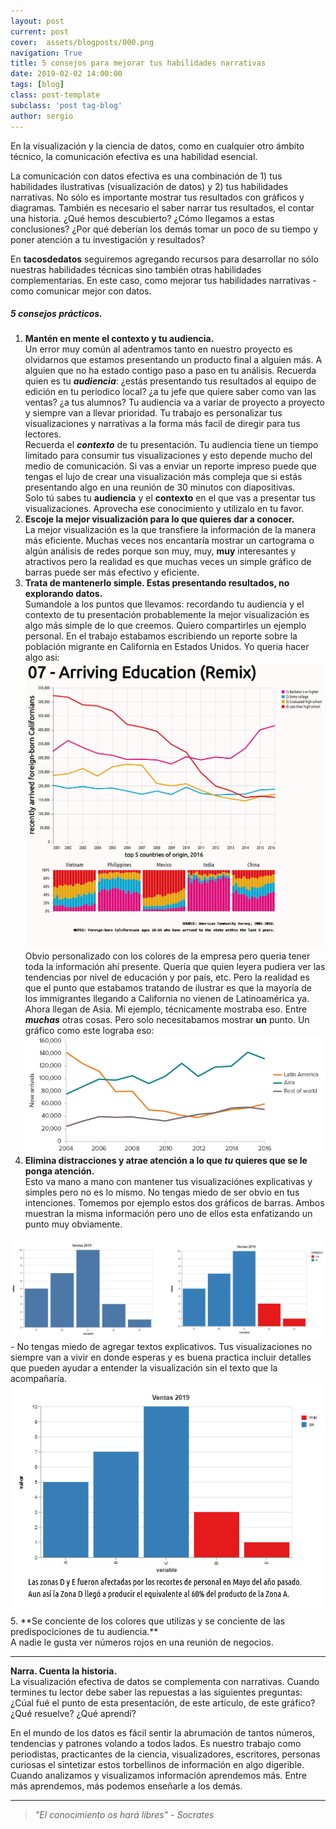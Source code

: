 ```yaml
---
layout: post
current: post
cover:  assets/blogposts/000.png
navigation: True
title: 5 consejos para mejorar tus habilidades narrativas
date: 2019-02-02 14:00:00
tags: [blog]
class: post-template
subclass: 'post tag-blog'
author: sergio
---
```


En la visualización y la ciencia de datos, como en cualquier otro ámbito técnico, la comunicación efectiva es una habilidad esencial. 

La comunicación con datos efectiva es una combinación de 1) tus habilidades ilustrativas (visualización de datos) y 2) tus habilidades narrativas. No sólo es importante mostrar tus resultados con gráficos y diagramas. También es necesario el saber narrar tus resultados, el contar una historia. ¿Qué hemos descubierto? ¿Cómo llegamos a estas conclusiones? ¿Por qué deberían los demás tomar un poco de su tiempo y poner atención a tu investigación y resultados?

En **tacosdedatos** seguiremos agregando recursos para desarrollar no sólo nuestras habilidades técnicas sino también otras habilidades complementarias. En este caso, como mejorar tus habilidades narrativas - como comunicar mejor con datos. 

##### 5 consejos prácticos.

1. **Mantén en mente el contexto y tu audiencia.**<br>
  Un error muy común al adentramos tanto en nuestro proyecto es olvidarnos que estamos presentando un producto final a alguien más. A alguien que no ha estado contigo paso a paso en tu análisis. Recuerda quien es tu ***audiencia***: ¿estás presentando tus resultados al equipo de edición en tu periodico local? ¿a tu jefe que quiere saber como van las ventas? ¿a tus alumnos? Tu audiencia va a variar de proyecto a proyecto y siempre van a llevar prioridad. Tu trabajo es personalizar tus visualizaciones y narrativas a la forma más facil de diregir para tus lectores. <br> 
  Recuerda el ***contexto*** de tu presentación. Tu audiencia tiene un tiempo limitado para consumir tus visualizaciones y esto depende mucho del medio de comunicación. Si vas a enviar un reporte impreso puede que tengas el lujo de crear una visualización más compleja que si estás presentando algo en una reunión de 30 minutos con diapositivas. <br>
  Solo tú sabes tu **audiencia** y el **contexto** en el que vas a presentar tus visualizaciones. Aprovecha ese conocimiento y utilizalo en tu favor.
2. **Escoje la mejor visualización para lo que quieres dar a conocer.** <br>
  La mejor visualización es la que transfiere la información de la manera más eficiente. Muchas veces nos encantaría mostrar un cartograma o algún análisis de redes porque son muy, muy, **muy** interesantes y atractivos pero la realidad es que muchas veces un simple gráfico de barras puede ser más efectivo y eficiente. 
3. **Trata de mantenerlo simple. Estas presentando resultados, no explorando datos.** <br>
  Sumandole a los puntos que llevamos: recordando tu audiencia y el contexto de tu presentación probablemente la mejor visualización es algo más simple de lo que creemos. Quiero compartirles un ejemplo personal. En el trabajo estabamos escribiendo un reporte sobre la población migrante en California en Estados Unidos. Yo queria hacer algo asi: <br>
  <img src ="../assets/blogposts/000_ejemplo_1.png" style="background-color:white"> <br>
  Obvio personalizado con los colores de la empresa pero queria tener toda la información ahí presente. Quería que quien leyera pudiera ver las tendencias por nivel de educación y por país, etc. Pero la realidad es que el punto que estabamos tratando de ilustrar es que la mayoría de los immigrantes llegando a California no vienen de Latinoamérica ya. Ahora llegan de Asia. Mi ejemplo, técnicamente mostraba eso. Entre ***muchas*** otras cosas. Pero solo necesitabamos mostrar **un** punto. Un gráfico como este lograba eso: <br>
  <img src ="../assets/blogposts/000_ejemplo_2.png" style="background-color:white"><br>
4. **Elimina distracciones y atrae atención a lo que *tu* quieres que se le ponga atención.<br>**
  Esto va mano a mano con mantener tus visualizaciónes explicativas y simples pero no es lo mismo.
  No tengas miedo de ser obvio en tus intenciones. Tomemos por ejemplo estos dos gráficos de barras. Ambos muestran la misma información pero uno de ellos esta enfatizando un punto muy obviamente. <br>
  <img src ="../assets/blogposts/000_ejemplo34.png" style="background-color:white">
  - No tengas miedo de agregar textos explicativos. Tus visualizaciones no siempre van a vivir en donde esperas y es buena practica incluir detalles que pueden ayudar a entender la visualización sin el texto que la acompañaría. <br>
  <img src ="../assets/blogposts/000_ejemplo_5.png" style="background-color:white"> 
5. **Se conciente de los colores que utilizas y se conciente de las predispociciones de tu audiencia.** <br>
   A nadie le gusta ver números rojos en una reunión de negocios.

***

**Narra. Cuenta la historia.** <br> 
  La visualización efectiva de datos se complementa con narrativas. Cuando termines tu lector debe saber las repuestas a las siguientes preguntas: ¿Cúal fué el punto de esta presentación, de este artículo, de este gráfico? ¿Qué resuelve? ¿Qué aprendí?

  En el mundo de los datos es fácil sentir la abrumación de tantos números, tendencias y patrones volando a todos lados. Es nuestro trabajo como periodistas, practicantes de la ciencia, visualizadores, escritores, personas curiosas el sintetizar estos torbellinos de información en algo digerible. Cuando analizamos y visualizamos información aprendemos más. Entre más aprendemos, más podemos enseñarle a los demás. 

***

> *"El conocimiento os hará libres" - Socrates*


